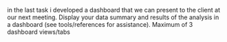 in the last task i developed a dashboard that we can present to the client at our next meeting. Display your data summary and results of the analysis in a dashboard (see tools/references for assistance).  Maximum of 3 dashboard views/tabs
